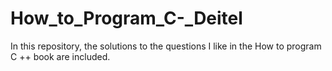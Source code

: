 # How_to_Program_C-_Deitel
In this repository, the solutions to the questions I like in the How to program C ++ book are included.
